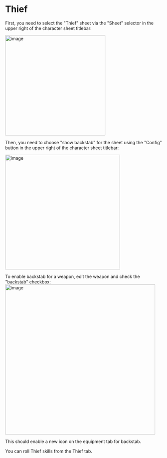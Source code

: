 # Thief

First, you need to select the "Thief" sheet via the "Sheet" selector in the upper right of the character sheet titlebar:

<img width="321" alt="image" src="https://github.com/foundryvtt-dcc/dcc/assets/49695/a2bb6371-bd02-4730-a4bc-7a8688395d9a">

Then, you need to choose "show backstab" for the sheet using the "Config" button in the upper right of the character sheet titlebar:

<img width="368" alt="image" src="https://github.com/foundryvtt-dcc/dcc/assets/49695/685221f6-0b79-47d7-8456-8a656c3fb424">

To enable backstab for a weapon, edit the weapon and check the "backstab" checkbox:
<img width="481" alt="image" src="https://github.com/foundryvtt-dcc/dcc/assets/49695/b6bbd110-9af3-4d5e-8a2d-248fa14e1a71">


This should enable a new icon on the equipment tab for backstab.

You can roll Thief skills from the Thief tab.